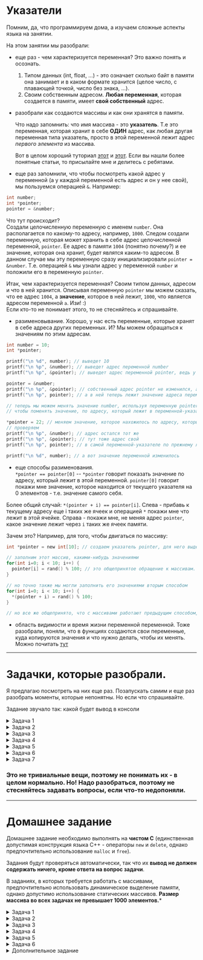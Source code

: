 # Указатели

Помним, да, что программируем дома, а изучаем сложные аспекты языка на занятии.

На этом занятии мы разобрали:
- еще раз - чем характеризуется переменная? Это важно понять и осознать.
  1. Типом данных (int, float, ...) - это означает сколько байт в памяти она занимает и в каком формате хранится (целое число, с плавающей точкой, число без знака, ...).  
  2. Своим собственным адресом. **Любая переменная**, которая создается в памяти, имеет **свой собственный** адрес.

- разобрали как создаются массивы и как они хранятся в памяти.

  Что надо запомнить: что имя массива - это **указатель**. Т.е это переменная, которая хранит в себе **ОДИН** адрес, как любая другая переменная типа указатель, просто в этой переменной лежит адрес *первого элемента* из массива.

  Вот в целом хороший туториал [этот](http://www.itmathrepetitor.ru/s-lekciya-2-ukazateli-staticheskie-i-din/) и [этот](https://code-live.ru/post/cpp-arrays/). Если вы нашли более понятные статьи, то присылайте мне и делитесь с ребятами.

- еще раз запомнили, что чтобы посмотреть какой адрес у переменной (а у каждой переменной есть адрес и он у нее свой), мы пользуемся операцией `&`. Например:
```c
int number;
int *pointer;
pointer = &number;
```
Что тут происходит?  
Cоздали целочисленную переменную с именем `number`. Она располагается по какому-то адресу, например, `1000`. Следом создали переменную, которая может хранить в себе адрес целочисленной переменной, `pointer`. Ее адрес в памяти `1004` (понятно почему?) и ее значение, которая она хранит, будет являтся каким-то адресом. В данном случае мы эту переменную сразу инициализировали `pointer = &number`. Т.е. операцией `&` мы узнали адрес у переменной `number` и положили его в переменную `pointer`.

  Итак, чем характеризуется переменная? Своим типом данных, адресом и что в ней хранится. Описывая переменную `pointer` мы можем сказать, что ее адрес `1004`, а **значение**, которое в ней лежит, `1000`, что является адресом переменной `a`. Изи! :)  
  Если кто-то не понимает этого, то не стесняйтесь и спрашивайте.

- разименовывание. Хорошо, у нас есть переменные, которые хранят в себе адреса других переменных. И? Мы можем обращаться к значениям по этим адресам.

```c
int number = 10;
int *pointer;

printf("\n %d", number); // выведет 10
printf("\n %p", &number); // выведет адрес переменной number
printf("\n %p", &pointer); // выведет адрес переменной pointer, ведь у нее он свой собственный

pointer = &number;
printf("\n %p", &pointer); // собственный адрес pointer не изменился, а вот ее значение?
printf("\n %p", pointer); // а в ней теперь лежит значение адреса переменной number

// теперь мы можем менять значение number, используя переменную pointer
// чтобы поменять значение, по адресу, который лежит в переменной-указателе, мы используем операцию разименования - *

*pointer = 22; // меняем значение, которое нахожилось по адресу, который лежал в pointer
// проверяем
printf("\n %p", &number); // адрес остался тот же
printf("\n %p", &pointer); // тут тоже адрес свой
printf("\n %p", pointer); // в самой переменной-указателе по прежнему лежит адрес переменной number

printf("\n %d", number); // а вот значение переменной изменилось
```

- еще способы разименования.  
`*pointer == pointer[0]` -- `*pointer` говорит показать значение по адресу, который лежит в этой переменной. `pointer[0]` говорит покажи мне значение, которое находится от текущего указателя на 0 элементов - т.е. значение самого себя.

Более общий случай: `*(pointer + i) == pointer[i]`. Слева - прибавь к текущему адресу еще i таких же ячеек и операцией `*` покажи мне что лежит в этой ячейке. Справа - покажи мне, не меняя адрес `pointer`, какое значение лежит через `i` таких же ячеек памяти.

Зачем это?
Например, для того, чтобы двигаться по массиву:

```c
int *pointer = new int[10]; // создаем указатель pointer, для него выделяем память из 10 элементов по 4 байта. И в значение ячейки pointer кладем адрес первого элемента из этой выделенной области.

// заполним этот массив, какими-нибудь значениями
for(int i=0; i < 10; i++) {
  pointer[i] = rand() % 100; // это общепринятое обращение к массивам.
}

// но точно также мы могли заполнить его значениями вторым способом
for(int i=0; i < 10; i++) {
  *(pointer + i) = rand() % 100;
}

// но все же общепринято, что с массивами работают предыдущим способом, но если встретите такое, что не думайте, что это ошибка
```

- область видимости и время жизни переменной переменной.
Тоже разобрали, поняли, что в функциях создаются свои переменные, куда копируются значения и что нужно делать, чтобы их менять. Можно почитать [тут](http://mycpp.ru/cpp/book/c08.html)

---
# Задачки, которые разобрали.
Я предлагаю посмотреть на них еще раз. Позапускать самим и еще раз разобрать моменты, которые непонятны. Но если что спрашивайте.

Задание звучало так: какой будет вывод в консоли
<details><summary>Задача 1</summary>

```c
#include "stdafx.h"
#include <stdio.h>

void fun(int x) {
	x = 30;
}


int main() {

	int y = 20;
	fun(y);
	printf("%d", y);

	return 0;
}
```
</details>

<details><summary>Задача 2</summary>

```c
#include "stdafx.h"
#include <stdio.h>


int main() {

	int arri[] = { 1, 2, 3 };
	int *ptri = arri;

	char arrc[] = { 1, 2, 3 };
	char *ptrc = arrc;

	printf("sizeof arri[] = %d \n", sizeof(arri));
	printf("sizeof ptri[] = %d \n", sizeof(ptri));

	printf("sizeof arri[] = %d \n", sizeof(arrc));
	printf("sizeof ptri[] = %d \n", sizeof(ptrc));

	return 0;
}
```
</details>


<details><summary>Задача 3</summary>

```c
#include "stdafx.h"
#include <stdio.h>


int main() {

	float arr[5] = { 12.5, 10.0, 13.5, 90.5, 0.5 };
	float *ptr1 = &arr[0];
	float *ptr2 = ptr1 + 3;

	printf("%f ", *ptr2);
	printf("%d", ptr2 - ptr1);

	return 0;
}
```
</details>

<details><summary>Задача 4</summary>

```c
#include "stdafx.h"
#include <stdio.h>


int main() {

	char *ptr = "SiBears Security School";
	printf("%c \n", *&*&*ptr);

	return 0;
}
```
</details>

<details><summary>Задача 5</summary>

```c
#include "stdafx.h"
#include <stdio.h>

void fun(int *p) {
	int q = 10;
	p = &q;
}

int main() {

	int number = 20;
	int *p = &number;
	fun(p);
	printf("%d", *p);

	return 0;
}
```
</details>

<details><summary>Задача 6</summary>

```c
#include "stdafx.h"
#include <stdio.h>

#define R 10
#define C 20

int main() {

	int (*p)[R][C];
	printf("%d", sizeof(*p));

	return 0;
}
```
</details>

<details><summary>Задача 7</summary>

```c
#include "stdafx.h"
#include <stdio.h>

void f(char**);

int main() {
	char *argv[] = {"ab", "cd", "ef", "gh", "ij", "kl"};
	f(argv);

	return 0;
}

void f(char **p) {
	char *t;
	t = (p += sizeof(int))[-1];
	printf("%s\n", t);
}
```
</details>

### Это не тривиальные вещи, поэтому не понимать их - в целом нормально. Но! Надо разобраться, поэтому не стесняйтесь задавать вопросы, если что-то недопоняли.

---
# Домашнее задание
Домашнее задание необходимо выполнять на **чистом C** (единственная допустимая конструкция языка С++ - операторы `new` и `delete`, однако предпочтительно использование `malloc` и `free`).

Задания будут проверяться автоматически, так что их **вывод не должен содержать ничего, кроме ответа на вопрос задачи**.

В заданиях, в которых требуется работать с массивами, предпочтительно использовать динамическое выделение памяти, однако допустимо использование статических массивов. **Размер массива во всех задачах не превышает 1000 элементов.***

<details><summary>Задача 1</summary>

Прошло `k` секунд с начала суток, вычислить сколько прошло часов и минут (считаются минуты неполного часа).

Например
	
	Input: 	3700 
	Output: 1 1

</details>

<details><summary>Задача 2</summary>
	
Дано целое число `k` от 1 до 180. Вывести цифру, находящуюся на k-ом месте в последовательности `1011121314...979899`

</details>

<details><summary>Задача 3</summary>

Написать функцию поиска заданного элемента Х в упорядоченном массиве (возвращает номер или -1, если не найден).

(Пользователь вводит: X, n, <элементы массива>)

Например
	
	Input: 	3 3 3 5 8 
	Output: 0
	
	Input: 	13 7 1 2 3 4 5 6 7
	Output: -1

</details>

<details><summary>Задача 4</summary>
	
Вводятся ненулевые целые числа, признак завершения ввода - число 0, которое в набор чисел не входит. 
   
Вывести (только сами значения):
   1. Количество чисел, принадлежащих диапазону `[5, 10]`.
   2. Количество чисел, не принадлежащих диапазону `[3, 7]`.
   3. Количество трёхзначных чисел.
   4. Произведение введённых чисел.
   5. Среднее арифметическое нечётных чисел (вещественное число).
   6. `y`, если среди введённых было число `5`, иначе `n`.
   7. Номер (начиная с `1`) первого элемента, большего `10`; при отсутствии, вывести `-1`.
   8. `-1`, если введённые числа образуют возрастающую последовательность;
      иначе - номер первого элемента, нарушающего закономерность.
   9. Максимальное число
   10. Минимальное число.

</details>

<details><summary>Задача 5</summary>

Cформировать массив указателей на начала слов в строке. 
Словом считаем последовательность латинских букв.
   
Вывести: указатель на начало строки, полученный набор указателей (через пробелы). Для вывода указателей стоит воспользоваться спецификатором командной строки `%p`.

</details>

<details><summary>Задача 6</summary>

Программа фильтрации ввода по ключевому слову в определённой позиции.

Задача: считать из консоли (`stdin`) список имён (Фамилия Имя, для примера см [генератор имён](http://listofrandomnames.com/index.cfm)).

Для имени, переданного программе **в качестве аргумента** (см [тут](https://ru.wikibooks.org/wiki/%D0%AF%D0%B7%D1%8B%D0%BA_%D0%A1%D0%B8_%D0%B2_%D0%BF%D1%80%D0%B8%D0%BC%D0%B5%D1%80%D0%B0%D1%85/%D0%98%D1%81%D0%BF%D0%BE%D0%BB%D1%8C%D0%B7%D0%BE%D0%B2%D0%B0%D0%BD%D0%B8%D0%B5_%D0%B0%D1%80%D0%B3%D1%83%D0%BC%D0%B5%D0%BD%D1%82%D0%BE%D0%B2_%D0%BA%D0%BE%D0%BC%D0%B0%D0%BD%D0%B4%D0%BD%D0%BE%D0%B9_%D1%81%D1%82%D1%80%D0%BE%D0%BA%D0%B8)), вывести из списка только ФИО содержащие введённое имя.

Допускается использование функций стандартной библиотеки.

Программа не должна выводить строки, в которых с заданным именем совпадает фамилия.

</details>

<details><summary>Дополнительное задание</summary>
	
Реализовать игру `Камень Ножницы Бумага` из [предыдущей домашней работы](https://github.com/sibears/school/blob/master/computer_science/1-2.md#Домашнее-задание), **не используя конструкций языка C++**

</details>
